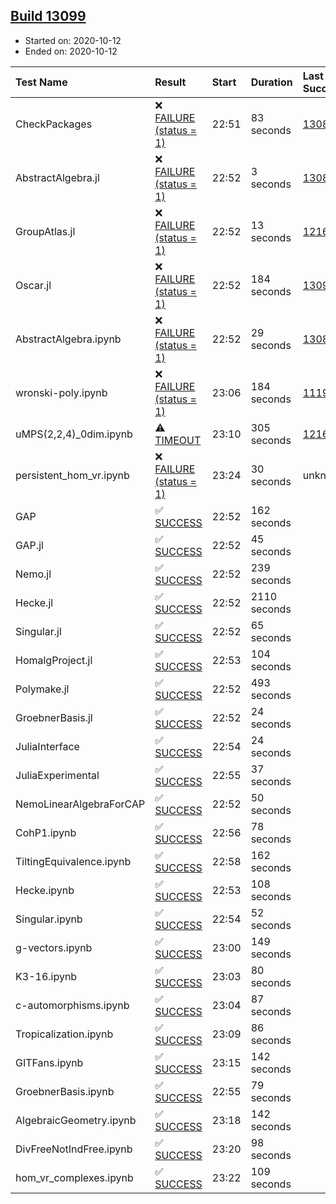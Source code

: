## [Build 13099](https://oscarci.mathematik.uni-kl.de/job/oscar/13099/)

* Started on: 2020-10-12
* Ended on: 2020-10-12

| Test Name    | Result | Start | Duration | Last Success | First Failure |
|:-------------|:-------|:------|:---------|:-------------|:--------------|
| CheckPackages | ❌ [FAILURE (status = 1)](https://oscarci.mathematik.uni-kl.de/job/oscar/13099/artifact/logs/build-13099/CheckPackages.log) | 22:51 | 83 seconds | [13085](https://oscarci.mathematik.uni-kl.de/job/oscar/13085/) | [13086](https://oscarci.mathematik.uni-kl.de/job/oscar/13086/) |
| AbstractAlgebra.jl | ❌ [FAILURE (status = 1)](https://oscarci.mathematik.uni-kl.de/job/oscar/13099/artifact/logs/build-13099/AbstractAlgebra.jl.log) | 22:52 | 3 seconds | [13085](https://oscarci.mathematik.uni-kl.de/job/oscar/13085/) | [13086](https://oscarci.mathematik.uni-kl.de/job/oscar/13086/) |
| GroupAtlas.jl | ❌ [FAILURE (status = 1)](https://oscarci.mathematik.uni-kl.de/job/oscar/13099/artifact/logs/build-13099/GroupAtlas.jl.log) | 22:52 | 13 seconds | [12167](https://oscarci.mathematik.uni-kl.de/job/oscar/12167/) | [12168](https://oscarci.mathematik.uni-kl.de/job/oscar/12168/) |
| Oscar.jl | ❌ [FAILURE (status = 1)](https://oscarci.mathematik.uni-kl.de/job/oscar/13099/artifact/logs/build-13099/Oscar.jl.log) | 22:52 | 184 seconds | [13098](https://oscarci.mathematik.uni-kl.de/job/oscar/13098/) | [13099](https://oscarci.mathematik.uni-kl.de/job/oscar/13099/) |
| AbstractAlgebra.ipynb | ❌ [FAILURE (status = 1)](https://oscarci.mathematik.uni-kl.de/job/oscar/13099/artifact/logs/build-13099/AbstractAlgebra.ipynb.log) | 22:52 | 29 seconds | [13085](https://oscarci.mathematik.uni-kl.de/job/oscar/13085/) | [13086](https://oscarci.mathematik.uni-kl.de/job/oscar/13086/) |
| wronski-poly.ipynb | ❌ [FAILURE (status = 1)](https://oscarci.mathematik.uni-kl.de/job/oscar/13099/artifact/logs/build-13099/wronski-poly.ipynb.log) | 23:06 | 184 seconds | [11192](https://oscarci.mathematik.uni-kl.de/job/oscar/11192/) | [11193](https://oscarci.mathematik.uni-kl.de/job/oscar/11193/) |
| uMPS(2,2,4)_0dim.ipynb | ⚠ [TIMEOUT](https://oscarci.mathematik.uni-kl.de/job/oscar/13099/artifact/logs/build-13099/uMPS-2-2-4-_0dim.ipynb.log) | 23:10 | 305 seconds | [12167](https://oscarci.mathematik.uni-kl.de/job/oscar/12167/) | [12168](https://oscarci.mathematik.uni-kl.de/job/oscar/12168/) |
| persistent_hom_vr.ipynb | ❌ [FAILURE (status = 1)](https://oscarci.mathematik.uni-kl.de/job/oscar/13099/artifact/logs/build-13099/persistent_hom_vr.ipynb.log) | 23:24 | 30 seconds | unknown | unknown |
| GAP | ✅ [SUCCESS](https://oscarci.mathematik.uni-kl.de/job/oscar/13099/artifact/logs/build-13099/GAP.log) | 22:52 | 162 seconds |  |  |
| GAP.jl | ✅ [SUCCESS](https://oscarci.mathematik.uni-kl.de/job/oscar/13099/artifact/logs/build-13099/GAP.jl.log) | 22:52 | 45 seconds |  |  |
| Nemo.jl | ✅ [SUCCESS](https://oscarci.mathematik.uni-kl.de/job/oscar/13099/artifact/logs/build-13099/Nemo.jl.log) | 22:52 | 239 seconds |  |  |
| Hecke.jl | ✅ [SUCCESS](https://oscarci.mathematik.uni-kl.de/job/oscar/13099/artifact/logs/build-13099/Hecke.jl.log) | 22:52 | 2110 seconds |  |  |
| Singular.jl | ✅ [SUCCESS](https://oscarci.mathematik.uni-kl.de/job/oscar/13099/artifact/logs/build-13099/Singular.jl.log) | 22:52 | 65 seconds |  |  |
| HomalgProject.jl | ✅ [SUCCESS](https://oscarci.mathematik.uni-kl.de/job/oscar/13099/artifact/logs/build-13099/HomalgProject.jl.log) | 22:53 | 104 seconds |  |  |
| Polymake.jl | ✅ [SUCCESS](https://oscarci.mathematik.uni-kl.de/job/oscar/13099/artifact/logs/build-13099/Polymake.jl.log) | 22:52 | 493 seconds |  |  |
| GroebnerBasis.jl | ✅ [SUCCESS](https://oscarci.mathematik.uni-kl.de/job/oscar/13099/artifact/logs/build-13099/GroebnerBasis.jl.log) | 22:52 | 24 seconds |  |  |
| JuliaInterface | ✅ [SUCCESS](https://oscarci.mathematik.uni-kl.de/job/oscar/13099/artifact/logs/build-13099/JuliaInterface.log) | 22:54 | 24 seconds |  |  |
| JuliaExperimental | ✅ [SUCCESS](https://oscarci.mathematik.uni-kl.de/job/oscar/13099/artifact/logs/build-13099/JuliaExperimental.log) | 22:55 | 37 seconds |  |  |
| NemoLinearAlgebraForCAP | ✅ [SUCCESS](https://oscarci.mathematik.uni-kl.de/job/oscar/13099/artifact/logs/build-13099/NemoLinearAlgebraForCAP.log) | 22:52 | 50 seconds |  |  |
| CohP1.ipynb | ✅ [SUCCESS](https://oscarci.mathematik.uni-kl.de/job/oscar/13099/artifact/logs/build-13099/CohP1.ipynb.log) | 22:56 | 78 seconds |  |  |
| TiltingEquivalence.ipynb | ✅ [SUCCESS](https://oscarci.mathematik.uni-kl.de/job/oscar/13099/artifact/logs/build-13099/TiltingEquivalence.ipynb.log) | 22:58 | 162 seconds |  |  |
| Hecke.ipynb | ✅ [SUCCESS](https://oscarci.mathematik.uni-kl.de/job/oscar/13099/artifact/logs/build-13099/Hecke.ipynb.log) | 22:53 | 108 seconds |  |  |
| Singular.ipynb | ✅ [SUCCESS](https://oscarci.mathematik.uni-kl.de/job/oscar/13099/artifact/logs/build-13099/Singular.ipynb.log) | 22:54 | 52 seconds |  |  |
| g-vectors.ipynb | ✅ [SUCCESS](https://oscarci.mathematik.uni-kl.de/job/oscar/13099/artifact/logs/build-13099/g-vectors.ipynb.log) | 23:00 | 149 seconds |  |  |
| K3-16.ipynb | ✅ [SUCCESS](https://oscarci.mathematik.uni-kl.de/job/oscar/13099/artifact/logs/build-13099/K3-16.ipynb.log) | 23:03 | 80 seconds |  |  |
| c-automorphisms.ipynb | ✅ [SUCCESS](https://oscarci.mathematik.uni-kl.de/job/oscar/13099/artifact/logs/build-13099/c-automorphisms.ipynb.log) | 23:04 | 87 seconds |  |  |
| Tropicalization.ipynb | ✅ [SUCCESS](https://oscarci.mathematik.uni-kl.de/job/oscar/13099/artifact/logs/build-13099/Tropicalization.ipynb.log) | 23:09 | 86 seconds |  |  |
| GITFans.ipynb | ✅ [SUCCESS](https://oscarci.mathematik.uni-kl.de/job/oscar/13099/artifact/logs/build-13099/GITFans.ipynb.log) | 23:15 | 142 seconds |  |  |
| GroebnerBasis.ipynb | ✅ [SUCCESS](https://oscarci.mathematik.uni-kl.de/job/oscar/13099/artifact/logs/build-13099/GroebnerBasis.ipynb.log) | 22:55 | 79 seconds |  |  |
| AlgebraicGeometry.ipynb | ✅ [SUCCESS](https://oscarci.mathematik.uni-kl.de/job/oscar/13099/artifact/logs/build-13099/AlgebraicGeometry.ipynb.log) | 23:18 | 142 seconds |  |  |
| DivFreeNotIndFree.ipynb | ✅ [SUCCESS](https://oscarci.mathematik.uni-kl.de/job/oscar/13099/artifact/logs/build-13099/DivFreeNotIndFree.ipynb.log) | 23:20 | 98 seconds |  |  |
| hom_vr_complexes.ipynb | ✅ [SUCCESS](https://oscarci.mathematik.uni-kl.de/job/oscar/13099/artifact/logs/build-13099/hom_vr_complexes.ipynb.log) | 23:22 | 109 seconds |  |  |
